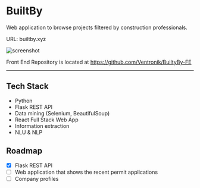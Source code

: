 # BuiltBy
Web application to browse projects filtered by construction professionals.

URL: builtby.xyz

![screenshot](images/2018-08-24screenshot.png)


Front End Repository is located at https://github.com/Ventronik/BuiltyBy-FE
___

## Tech Stack

- Python
- Flask REST API
- Data mining (Selenium, BeautifulSoup)
- React Full Stack Web App
- Information extraction
- NLU & NLP

## Roadmap

- [x] Flask REST API
- [ ] Web application that shows the recent permit applications
- [ ] Company profiles
